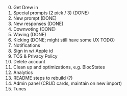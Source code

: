 0. Get Drew in
1. Special prompts (2 pick / 3) (DONE)
2. New prompt (DONE)
3. New responses (DONE)
4. Downvoting (DONE)
5. Waving (DONE)
6. Kicking (DONE; might still have some UX TODO)
7. Notifications
8. Sign in w/ Apple id
9. TOS & Privacy Policy
10. Delete account
11. Clean up and optimizations, e.g. BlocStates
12. Analytics
13. README steps to rebuild (?)
14. Admin panel (CRUD cards, maintain on new import)
15. Tunes
